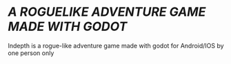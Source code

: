 # _A ROGUELIKE ADVENTURE GAME MADE WITH GODOT_

Indepth is a rogue-like adventure game made with godot for Android/IOS by one person only
